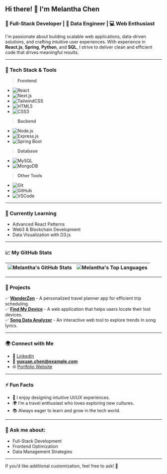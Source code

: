 ## Hi there! 👋 I'm Melantha Chen
### 🚀 Full-Stack Developer | 🎯 Data Engineer | 💻 Web Enthusiast

I'm passionate about building scalable web applications, data-driven solutions, and crafting intuitive user experiences. With experience in **React.js**, **Spring**, **Python**, and **SQL**, I strive to deliver clean and efficient code that drives meaningful results.

---

### 🔧 Tech Stack & Tools
> **Frontend**
- ![React](https://img.shields.io/badge/React-%2320232a.svg?style=flat&logo=react&logoColor=%2361DAFB)
- ![Next.js](https://img.shields.io/badge/Next.js-000?style=flat&logo=nextdotjs&logoColor=white)
- ![TailwindCSS](https://img.shields.io/badge/TailwindCSS-%2338B2AC.svg?style=flat&logo=tailwind-css&logoColor=white)
- ![HTML5](https://img.shields.io/badge/HTML5-E34F26?style=flat&logo=html5&logoColor=white)
- ![CSS3](https://img.shields.io/badge/CSS3-%231572B6.svg?style=flat&logo=css3&logoColor=white)

> **Backend**
- ![Node.js](https://img.shields.io/badge/Node.js-43853D?style=flat&logo=node.js&logoColor=white)
- ![Express.js](https://img.shields.io/badge/Express.js-404D59?style=flat&logo=express)
- ![Spring Boot](https://img.shields.io/badge/Spring%20Boot-%236DB33F.svg?style=flat&logo=spring&logoColor=white)

> **Database**
- ![MySQL](https://img.shields.io/badge/MySQL-%2300f.svg?style=flat&logo=mysql&logoColor=white)
- ![MongoDB](https://img.shields.io/badge/MongoDB-%2347A248.svg?style=flat&logo=mongodb&logoColor=white)

> **Other Tools**
- ![Git](https://img.shields.io/badge/Git-%23F05033.svg?style=flat&logo=git&logoColor=white)
- ![GitHub](https://img.shields.io/badge/GitHub-%23121011.svg?style=flat&logo=github&logoColor=white)
- ![VSCode](https://img.shields.io/badge/VSCode-%23007ACC.svg?style=flat&logo=visual-studio-code&logoColor=white)

---

### 🌱 Currently Learning
- Advanced React Patterns
- Web3 & Blockchain Development
- Data Visualization with D3.js

---

### 📈 My GitHub Stats
| <img align="center" src="https://github-readme-stats.vercel.app/api?username=Melantha-Chen&show_icons=true&theme=radical" alt="Melantha's GitHub Stats" /> | <img align="center" src="https://github-readme-stats.vercel.app/api/top-langs/?username=Melantha-Chen&layout=compact&theme=radical" alt="Melantha's Top Languages" /> |
|:---:|:---:|

---

### 🎯 Projects
✅ **[WanderZen](https://github.com/Melantha-Chen/WanderZen)** - A personalized travel planner app for efficient trip scheduling.  
✅ **[Find My Device](https://github.com/Melantha-Chen/FindMyDevice)** - A web application that helps users locate their lost devices.  
✅ **[Song Data Analyzer](https://github.com/Melantha-Chen/Song-Data-Analyzer)** - An interactive web tool to explore trends in song lyrics.

---

### 🌍 Connect with Me
- 💼 [LinkedIn](https://www.linkedin.com/in/yuxuan-chen-739160245/)  
- 📧 **yuxuan.chen@example.com**  
- 🌐 [Portfolio Website](https://melantha-chen.com)  

---

### ⚡ Fun Facts
- 🎨 I enjoy designing intuitive UI/UX experiences.
- 🌍 I’m a travel enthusiast who loves exploring new cultures.
- 📚 Always eager to learn and grow in the tech world.

---

### 💬 Ask me about:
- Full-Stack Development
- Frontend Optimization
- Data Management Strategies

---

If you’d like additional customization, feel free to ask! 🚀
